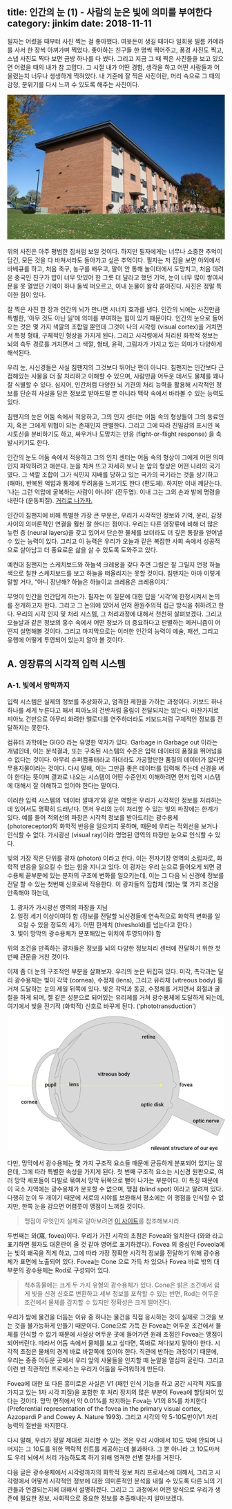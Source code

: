 title: 인간의 눈 (1) - 사람의 눈은 빛에 의미를 부여한다
category: jinkim
date: 2018-11-11
------------------------------------

필자는 어렸을 때부터 사진 찍는 걸 좋아했다. 여윳돈이 생길 때마다 일회용 필름 카메라를 사서 한 장씩 아껴가며 찍었다. 좋아하는 친구들 한 명씩 찍어주고, 풍경 사진도 찍고, 스냅 사진도 찍다 보면 금방 하나를 다 썼다. 그리고 지금 그 때 찍은 사진들을 보고 있으면 어렸을 때의 내가 참 고맙다. 그 시절 내가 어떤 경험, 생각을 하고 어떤 사람들과 어울렸는지 너무나 생생하게 찍혀있다. 내 기준에 잘 찍은 사진이란, 머리 속으로 그 때의 감정, 분위기를 다시 느끼 수 있도록 해주는 사진이다.

![Eagle Heights. Madison, Wisconsin. Image from WISC](./userdata/images/111118-1.png)

위의 사진은 아주 평범한 집처럼 보일 것이다. 하지만 필자에게는 너무나 소중한 추억이 담긴, 모든 것을 다 바쳐서라도 돌아가고 싶은 추억이다. 필자는 저 집을 보면 야외에서 바베큐를 하고, 처음 축구, 농구를 배우고, 말이 안 통해 놀이터에서 도망치고, 처음 데려온 중국인 친구가 밥이 너무 맛있어 한 그릇 더 달라고 했던 기억, 눈이 너무 많이 쌓여서 문을 못 열었던 기억이 하나 둘씩 떠오르고, 이내 눈물이 왈칵 쏟아진다. 사진은 정말 특이한 힘이 있다.

잘 찍은 사진 한 장과 인간의 뇌가 만나면 시너지 효과를 낸다. 인간의 뇌에는 사진만큼 특별한, ‘아무 것도 아닌 일’에 의미를 부여하는 힘이 있기 때문이다. 인간의 눈으로 들어오는 것은 몇 가지 색깔의 조합일 뿐인데 그것이 나의 시각령 (visual cortex)을 거치면서 특정 형태, 구체적인 형상을 가지게 된다. 그리고 시각령에서 처리된 화학적 정보는 뇌의 측두 경로를 거치면서 그 색깔, 형태, 윤곽, 그림자가 가지고 있는 의미가 다양하게 해석된다.

우리 눈, 시신경들은 사실 침팬지의 그것보다 뛰어난 편이 아니다. 침팬지는 인간보다 근접해있는 사물을 더 잘 처리하고 이해할 수 있으며, 사람만큼 어두운 데서도 물체를 꽤나 잘 식별할 수 있다. 심지어, 인간처럼 다양한 뇌 기관의 처리 능력을 활용해 시각적인 정보를 단순히 사실을 담은 정보로 받아드릴 뿐 아니라 맥락 속에서 바라볼 수 있는 능력도 있다.

침팬지의 눈은 어둠 속에서 적응하고, 그의 인지 센터는 어둠 속의 형상들이 그의 동료인지, 혹은 그에게 위협이 되는 존재인지 판별한다. 그리고 그에 따라 친밀감의 표시인 옥시토신을 분비하기도 하고, 싸우거나 도망치는 반응 (fight-or-flight response) 을 촉발시키기도 한다.

인간의 눈도 어둠 속에서 적응하고 그의 인지 센터는 어둠 속의 형상이 그에게 어떤 의미인지 파악하려고 애쓴다. 눈을 치켜 뜨고 자세히 보니 눈 앞의 형상은 어떤 나라의 국기였다. 그 색깔 조합이 그가 식민지 지배를 당하고 있는 국가의 국기라는 것을 상기하고(해마), 반복된 억압과 통제에 두려움을 느끼기도 한다 (편도체). 하지만 이내 깨닫는다. ‘나는 그런 억압에 굴복하는 사람이 아니야’ (전두엽). 이내 그는 그의 손과 발에 명령을 내린다 (운동피질). <a href="https://b9words.com/#/blog/panopticon/2018/0228/">거리로 나가자.</a>

인간이 침팬지에 비해 특별한 가장 큰 부분은, 우리가 시각적인 정보와 기억, 윤리, 감정 사이의 의미론적인 연결을 훨씬 잘 한다는 점이다. 우리는 다른 영장류에 비해 더 많은 뉴런 층 (neural layers)을 갖고 있어서 단순한 물체를 보더라도 더 깊은 통찰을 얻어낼 수 있는 능력이 있다. 그리고 이 능력은 우리가 오늘과 같은 복잡한 사회 속에서 성공적으로 살아남고 더 풍요로운 삶을 살 수 있도록 도와주고 있다.

예컨대 침팬지는 스케치보드와 하늘색 크레용을 갖다 주면 그림은 잘 그릴지 언정 하늘색으로 칠한 스케치보드를 보고 하늘을 떠올리지는 못할 것이다. 침팬지는 아마 이렇게 말할 거다, “아니 장난해? 하늘은 하늘이고 크레용은 크레용이지.’

무엇이 인간을 인간답게 하는가. 필자는 이 질문에 대한 답을 ‘시각’에 한정시켜서 논의를 전개하고자 한다. 그리고 그 논의에 있어서 먼저 환원주의적 접근 방식을 취하려고 한다. 우리의 시각 인지 및 처리 시스템, 그 처리과정에 대해서 천천히 살펴보겠다. 그리고 오늘날과 같은 정보의 홍수 속에서 어떤 정보가 더 중요하다고 판별하는 메커니즘이 어떤지 설명해볼 것이다. 그리고 마지막으로는 이러한 인간의 능력이 예술, 패션, 그리고 유행에 어떻게 투영되어 있는지 알아 볼 것이다. 

## A. 영장류의 시각적 입력 시스템
### A-1. 빛에서 망막까지

입력 시스템은 실제의 정보를 추상화하고, 엄격한 제한을 가하는 과정이다. 키보드 하나 하나를 세게 누른다고 해서 피아노의 건반처럼 울림이 전달되지는 않는다. 마찬가지로 피아노 건반으로 아무리 화려한 멜로디를 연주하더라도 키보드처럼 구체적인 정보를 전달하지는 못한다. 

컴퓨터 과학에는 GIGO 라는 유명한 약자가 있다. Garbage in Garbage out 이라는 개념인데, 이는 분석결과, 또는 구축된 시스템의 수준은 입력 데이터의 품질을 뛰어넘을 수 없다는 것이다. 아무리 슈퍼컴퓨터라고 하더라도 가공할만한 품질의 데이터가 없다면 무용지물이라는 것이다. 다시 말해, 이는 그만큼 좋은 데이터를 입력해 주는데 신경을 써야 한다는 뜻이며 결과로 나오는 시스템이 어떤 수준인지 이해하려면 먼저 입력 시스템에 대해서 잘 이해하고 있어야 한다는 말이다.

이러한 입력 시스템의 ‘데이터 깔때기’와 같은 역할은 우리가 시각적인 정보를 처리하는데 있어서도 명확히 드러난다. 먼저 우리의 눈이 처리할 수 있는 빛의 파장에는 한계가 있다. 예를 들어 적외선의 파장은 시각적 정보를 받아드리는 광수용체 (photoreceptor)의 화학적 반응을 일으키지 못하며, 때문에 우리는 적외선을 보거나 인식할 수 없다. 가시광선 (visual ray)이라 명명된 영역의 파장만 눈으로 인식할 수 있다.

빛의 가장 작은 단위를 광자 (photon) 이라고 한다. 이는 전자기장 영역의 소립자로, 화학적 반응을 일으킬 수 있는 힘을 지니고 있다. 이 광자는 우리 눈으로 들어오게 되면 광수용체 끝부분에 있는 분자의 구조에 변화를 일으키는데, 이는 그 다음 뇌 신경에 정보를 전달 할 수 있는 첫번째 신호로써 작용한다. 이 광자들의 집합체 (빛)는 몇 가지 조건을 만족해야 하는데,

1.	광자가 가시광선 영역의 파장을 지님
2.	일정 세기 이상이여야 함 (정보를 전달할 뇌신경들에 연속적으로 화학적 변화를 일으킬 수 있을 정도의 세기. 어떤 한계치 (threshold)를 넘는다고 한다.)
3.	빛이 망막의 광수용체가 분포해있는 위치에 투영되어야 함

위의 조건을 만족하는 광자들은 정보를 뇌의 다양한 정보처리 센터에 전달하기 위한 첫번째 관문을 거친 것이다.

이제 좀 더 눈의 구조적인 부분을 살펴보자. 우리의 눈은 뒤집혀 있다. 미각, 촉각과는 달리 광수용체는 빛이 각막 (cornea), 수정체 (lens), 그리고 유리체 (vitreous body) 를 거쳐 도달하는 눈의 제일 뒤쪽에 있다. 빛은 각막과 동공, 수정체를 거치면서 회절과 굴절을 하게 되며, 젤 같은 성분으로 되어있는 유리체를 거쳐 광수용체에 도달하게 되는데, 여기에서 빛을 전기적 (화학적) 신호로 바꾸게 된다. (‘phototransduction’)

![© Jin Yong Kim 2018. All Rights Reserved.](./userdata/images/111118-2.png)

다만, 망막에서 광수용체는 몇 가지 구조적 요소들 때문에 균등하게 분포되어 있지는 않은데, 그에 따라 특별한 속성을 가지게 된다. 첫 번째 구조적 요소는 시신경 원판으로, 여러 망막 세포들이 다발로 묶여서 망막 뒤쪽으로 뻗어 나가는 부분이다. 이 특징 때문에 이 국소 지역에는 광수용체가 분포할 수 없으며, 맹점 (blind spot) 이라고 알려져 있다. 다행히 눈이 두 개이기 때문에 서로의 시야를 보완해서 평소에는 이 맹점을 인식할 수 없지만, 한쪽 눈을 감으면 어렴풋이 맹점이 느껴질 것이다. 

> 맹점이 무엇인지 실제로 알아보려면 <a href="https://www.healthline.com/health/blind-spot-in-eye">이 사이트</a>를 참조해보시라. 

두번째는 와(窩, fovea)이다. 우리가 가진 시각의 초점은 Fovea와 일치한다 (와와 라고 표기하면 필자도 대혼란이 올 것 같아 영어로 표기하겠다). Fovea 의 중심인 Foveola에는 빛의 왜곡을 적게 하고, 그에 따라 가장 정확한 시각적 정보를 전달하기 위해 광수용체가 표면에 노출되어 있다. Fovea는 Cone 으로 가득 차 있으나 Fovea 바로 밖의 대부분의 광수용체는 Rod로 구성되어 있다.

> 척추동물에는 크게 두 가지 유형의 광수용체가 있다. Cone은 밝은 조건에서 쉽게 빛을 신경 신호로 변환하고 세부 정보를 포착할 수 있는 반면, Rod는 어두운 조건에서 물체를 감지할 수 있지만 정확성은 크게 떨어진다. 

우리가 밤에 물건을 더듬는 이유 중 하나는 물건을 직접 응시하는 것이 실제로 그것을 보는 것을 불가능하게 만들기 때문이다. Cone으로 가득 찬 Fovea는 어두운 조건에서 물체를 인식할 수 없기 때문에 사실상 어두운 곳에 들어가면 원래 초점인 Fovea는 맹점이 되어버린다. 따라서 어둠 속에서 물체를 보고 싶다면, 똑바로 쳐다보지 말아야 한다. 시각적 초점은 물체의 경계 바로 바깥쪽에 있어야 한다. 직관에 반하는 과정이기 때문에, 우리는 종종 어두운 곳에서 우리 앞의 사물들을 인지할 때 눈알을 열심히 굴린다. 그리고 이런 반 직관적인 프로세스는 우리가 어둠을 두려워하게 만든다. 

Fovea에 대한 또 다른 흥미로운 사실은 V1 (패턴 인식 기능을 하고 공간 시각적 지도를 가지고 있는 1차 시각 피질)을 포함한 후 처리 장치의 많은 부분이 Fovea에  할당되어 있다는 것이다. 망막 면적에서 약 0.01%를 차지하는 Fova는 V1의 8%를 차지한다 (Preferential representation of the fovea in the primary visual cortex, Azzopardi P and Cowey A. Nature 1993). 그리고 시각의 약 5-10도만이V1 처리 능력의 절반을 차지한다. 

다시 말해, 우리가 정말 제대로 처리할 수 있는 것은 우리 시야에서 10도 밖에 안되며 나머지는 그 10도를 위한 맥락적 힌트를 제공하는데 불과하다. 그 뿐 아니라 그 10도마저도 우리 뇌에서 처리 가능하도록 하기 위해 엄격한 선별 절차를 거친다.

다음 글은 광수용체에서 시각령까지의 화학적 정보 처리 프로세스에 대해서, 그리고 시각령에서 어떻게 시각적인 정보에 대한 의미론적인 분석을 내릴 수 있도록 다른 뇌의 기관들과 연결되는지에 대해서 설명하겠다. 그리고 그 과정에서 어떤 방식으로 우리가 생존에 필요한 정보, 사회적으로 중요한 정보를 추출해내는지 알아보겠다. 
